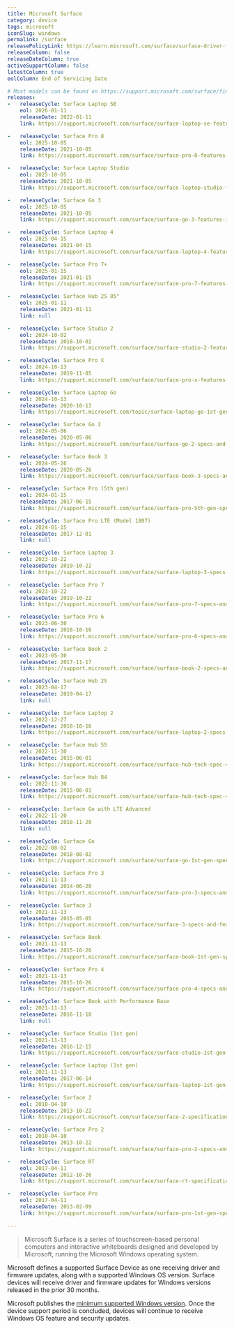 ```yaml
---
title: Microsoft Surface
category: device
tags: microsoft
iconSlug: windows
permalink: /surface
releasePolicyLink: https://learn.microsoft.com/surface/surface-driver-firmware-lifecycle-support
releaseColumn: false
releaseDateColumn: true
activeSupportColumn: false
latestColumn: true
eolColumn: End of Servicing Date

# Most models can be found on https://support.microsoft.com/surface/find-out-which-surface-model-you-have-da204261-8d26-9351-8588-5b09632c9486
releases:
-   releaseCycle: Surface Laptop SE
    eol: 2026-01-11
    releaseDate: 2022-01-11
    link: https://support.microsoft.com/surface/surface-laptop-se-features-2674627b-d92f-4a88-b85c-f649552f3625

-   releaseCycle: Surface Pro 8
    eol: 2025-10-05
    releaseDate: 2021-10-05
    link: https://support.microsoft.com/surface/surface-pro-8-features-80d10ad3-52c1-4ded-a3be-ede236b9de93

-   releaseCycle: Surface Laptop Studio
    eol: 2025-10-05
    releaseDate: 2021-10-05
    link: https://support.microsoft.com/surface/surface-laptop-studio-features-2f496a27-a453-4883-9bc0-c32be7fe2f30

-   releaseCycle: Surface Go 3
    eol: 2025-10-05
    releaseDate: 2021-10-05
    link: https://support.microsoft.com/surface/surface-go-3-features-1ef2c926-4de1-46c9-a159-9fcb13992509

-   releaseCycle: Surface Laptop 4
    eol: 2025-04-15
    releaseDate: 2021-04-15
    link: https://support.microsoft.com/surface/surface-laptop-4-features-e4fbd527-8ded-424c-9ccb-f2dd76b0f4dd

-   releaseCycle: Surface Pro 7+
    eol: 2025-01-15
    releaseDate: 2021-01-15
    link: https://support.microsoft.com/surface/surface-pro-7-features-b21cbd38-6f47-42da-bbd2-c75ca02ea17a

-   releaseCycle: Surface Hub 2S 85"
    eol: 2025-01-11
    releaseDate: 2021-01-11
    link: null

-   releaseCycle: Surface Studio 2
    eol: 2024-10-02
    releaseDate: 2018-10-02
    link: https://support.microsoft.com/surface/surface-studio-2-features-8672fa31-2e5d-2eb7-e299-5138e2ea682f

-   releaseCycle: Surface Pro X
    eol: 2024-10-13
    releaseDate: 2019-11-05
    link: https://support.microsoft.com/surface/surface-pro-x-features-f4b9bd8d-af25-8c56-c9a5-3c56d860d7f6

-   releaseCycle: Surface Laptop Go
    eol: 2024-10-13
    releaseDate: 2020-10-13
    link: https://support.microsoft.com/topic/surface-laptop-go-1st-gen-specs-and-features-962fdfc3-9771-e5d0-e86e-8e9c2119b411

-   releaseCycle: Surface Go 2
    eol: 2024-05-06
    releaseDate: 2020-05-06
    link: https://support.microsoft.com/surface/surface-go-2-specs-and-features-0fc6a657-2851-484f-6f82-bd3c589ed92c

-   releaseCycle: Surface Book 3
    eol: 2024-05-26
    releaseDate: 2020-05-26
    link: https://support.microsoft.com/surface/surface-book-3-specs-and-features-261d4bb1-2851-d9d5-2020-283429f6cd8c

-   releaseCycle: Surface Pro (5th gen)
    eol: 2024-01-15
    releaseDate: 2017-06-15
    link: https://support.microsoft.com/surface/surface-pro-5th-gen-specs-and-features-42d321e4-52d6-dcb1-e014-9ffc76fbca14

-   releaseCycle: Surface Pro LTE (Model 1807)
    eol: 2024-01-15
    releaseDate: 2017-12-01
    link: null

-   releaseCycle: Surface Laptop 3
    eol: 2023-10-22
    releaseDate: 2019-10-22
    link: https://support.microsoft.com/surface/surface-laptop-3-specs-and-features-75315c06-5d74-07fe-55d5-a8c5cb626849

-   releaseCycle: Surface Pro 7
    eol: 2023-10-22
    releaseDate: 2019-10-22
    link: https://support.microsoft.com/surface/surface-pro-7-specs-and-features-8254894d-bb80-77ef-daae-612ea713e310

-   releaseCycle: Surface Pro 6
    eol: 2023-06-30
    releaseDate: 2018-10-16
    link: https://support.microsoft.com/surface/surface-pro-6-specs-and-features-ade5cfc2-e99a-6fd1-abbe-c0e8a8a3942d

-   releaseCycle: Surface Book 2
    eol: 2023-05-30
    releaseDate: 2017-11-17
    link: https://support.microsoft.com/surface/surface-book-2-specs-and-features-d752c78d-d1fc-c483-c80d-8343e68ad96b

-   releaseCycle: Surface Hub 2S
    eol: 2023-04-17
    releaseDate: 2019-04-17
    link: null

-   releaseCycle: Surface Laptop 2
    eol: 2022-12-27
    releaseDate: 2018-10-16
    link: https://support.microsoft.com/surface/surface-laptop-2-specs-and-features-44924da8-8a48-b0f3-4cb0-f9aa104e7cdd

-   releaseCycle: Surface Hub 55
    eol: 2022-11-30
    releaseDate: 2015-06-01
    link: https://support.microsoft.com/surface/surface-hub-tech-spec-4b57f72c-dc1c-28d7-959f-3d95eda7708f

-   releaseCycle: Surface Hub 84
    eol: 2022-11-30
    releaseDate: 2015-06-01
    link: https://support.microsoft.com/surface/surface-hub-tech-spec-4b57f72c-dc1c-28d7-959f-3d95eda7708f

-   releaseCycle: Surface Go with LTE Advanced
    eol: 2022-11-20
    releaseDate: 2018-11-20
    link: null

-   releaseCycle: Surface Go
    eol: 2022-08-02
    releaseDate: 2018-08-02
    link: https://support.microsoft.com/surface/surface-go-1st-gen-specs-and-features-d5f9e6f4-1b01-f61a-6dac-ad4f963ddba5

-   releaseCycle: Surface Pro 3
    eol: 2021-11-13
    releaseDate: 2014-06-20
    link: https://support.microsoft.com/surface/surface-pro-3-specs-and-features-4c142a41-134f-f22b-0142-a5cf073b56ee

-   releaseCycle: Surface 3
    eol: 2021-11-13
    releaseDate: 2015-05-05
    link: https://support.microsoft.com/surface/surface-3-specs-and-features-80e52440-0c3a-60e4-b77c-88a5f373ea4d

-   releaseCycle: Surface Book
    eol: 2021-11-13
    releaseDate: 2015-10-26
    link: https://support.microsoft.com/surface/surface-book-1st-gen-specs-and-features-b2c7cf05-1144-da66-c4c8-dba0be246040

-   releaseCycle: Surface Pro 4
    eol: 2021-11-13
    releaseDate: 2015-10-26
    link: https://support.microsoft.com/surface/surface-pro-4-specs-and-features-e3a8ac71-4cee-9107-23bc-7bd08d47cf75

-   releaseCycle: Surface Book with Performance Base
    eol: 2021-11-13
    releaseDate: 2016-11-10
    link: null

-   releaseCycle: Surface Studio (1st gen)
    eol: 2021-11-13
    releaseDate: 2016-12-15
    link: https://support.microsoft.com/surface/surface-studio-1st-gen-diagrams-and-tech-specs-ee58a743-6463-2557-e66e-4dc4b3207881

-   releaseCycle: Surface Laptop (1st gen)
    eol: 2021-11-13
    releaseDate: 2017-06-14
    link: https://support.microsoft.com/surface/surface-laptop-1st-gen-specs-and-features-30b1b484-4587-928f-ea9a-351d411569af

-   releaseCycle: Surface 2
    eol: 2018-04-10
    releaseDate: 2013-10-22
    link: https://support.microsoft.com/surface/surface-2-specifications-7a5aaf4f-9641-2c69-3747-ea4e2a161aae

-   releaseCycle: Surface Pro 2
    eol: 2018-04-10
    releaseDate: 2013-10-22
    link: https://support.microsoft.com/surface/surface-pro-2-specs-and-features-f38cf5d3-1b61-0c2a-fd46-4729afebe798

-   releaseCycle: Surface RT
    eol: 2017-04-11
    releaseDate: 2012-10-26
    link: https://support.microsoft.com/surface/surface-rt-specifications-dcc757dc-b4ab-c33f-d3b3-352cf5d2e637

-   releaseCycle: Surface Pro
    eol: 2017-04-11
    releaseDate: 2013-02-09
    link: https://support.microsoft.com/surface/surface-pro-1st-gen-specifications-f0e31ddb-b03b-e450-bf83-0e23cf6cbdce

---
```


> Microsoft Surface is a series of touchscreen-based personal computers and interactive whiteboards
> designed and developed by Microsoft, running the Microsoft Windows operating system.

Microsoft defines a supported Surface Device as one receiving driver and firmware updates, along
with a supported Windows OS version. Surface devices will receive driver and firmware updates for
Windows versions released in the prior 30 months.

Microsoft publishes the [minimum supported Windows version](https://support.microsoft.com/surface/surface-supported-operating-systems-9559cc3c-7a38-31b6-d9fb-571435e84cd1).
Once the device support period is concluded, devices will continue to receive Windows OS feature and
security updates.
